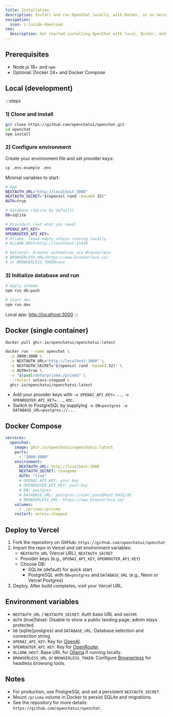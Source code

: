```yaml
---
title: Installation
description: Install and run OpenChat locally, with Docker, or on Vercel.
navigation:
  icon: i-lucide-download
seo:
  description: Get started installing OpenChat with local, Docker, and Vercel options.
---
```


## Prerequisites

- Node.js 18+ and `npm`
- Optional: Docker 24+ and Docker Compose

## Local (development)

:::steps
### 1) Clone and install

```bash [Terminal]
git clone https://github.com/openchatui/openchat.git
cd openchat
npm install
```

### 2) Configure environment

Create your environment file and set provider keys:

```bash [Terminal]
cp .env.example .env
```

Minimal variables to start:

```bash
# App
NEXTAUTH_URL="http://localhost:3000"
NEXTAUTH_SECRET="$(openssl rand -base64 32)"
AUTH=true

# Database (SQLite by default)
DB=sqlite

# Providers (set what you need)
OPENAI_API_KEY=
OPENROUTER_API_KEY=
# Ollama: leave empty unless running locally
# OLLAMA_HOST=http://localhost:11434

# Optional: browser automation via Browserless
# BROWSERLESS_URL=https://www.browserless.io/
# or BROWSERLESS_TOKEN=xxx
```

### 3) Initialize database and run

```bash [Terminal]
# Apply schema
npm run db:push

# Start dev
npm run dev
```

Local app: <http://localhost:3000>
:::

## Docker (single container)

```bash [Terminal]
docker pull ghcr.io/openchatui/openchatui:latest

docker run --name openchat \
  -p 3000:3000 \
  -e NEXTAUTH_URL="http://localhost:3000" \
  -e NEXTAUTH_SECRET="$(openssl rand -base64 32)" \
  -e AUTH=true \
  -v "$(pwd)/data/prisma:/prisma" \
  --restart unless-stopped \
  ghcr.io/openchatui/openchatui:latest
```

- Add your provider keys with `-e OPENAI_API_KEY=...`, `-e OPENROUTER_API_KEY=...`, etc.
- Switch to PostgreSQL by supplying `-e DB=postgres -e DATABASE_URL=postgres://...`

## Docker Compose

```yaml
services:
  openchat:
    image: ghcr.io/openchatui/openchatui:latest
    ports:
      - "3000:3000"
    environment:
      NEXTAUTH_URL: http://localhost:3000
      NEXTAUTH_SECRET: changeme
      AUTH: "true"
      # OPENAI_API_KEY: your-key
      # OPENROUTER_API_KEY: your-key
      # DB: postgres
      # DATABASE_URL: postgres://user:pass@host:5432/db
      # BROWSERLESS_URL: https://www.browserless.io/
    volumes:
      - ./prisma:/prisma
    restart: unless-stopped
```

## Deploy to Vercel

1. Fork the repository on GitHub: `https://github.com/openchatui/openchat`
2. Import the repo in Vercel and set environment variables:
   - `NEXTAUTH_URL` (Vercel URL), `NEXTAUTH_SECRET`
   - Provider keys (e.g., `OPENAI_API_KEY`, `OPENROUTER_API_KEY`)
   - Choose DB:
     - SQLite (default) for quick start
     - PostgreSQL with `DB=postgres` and `DATABASE_URL` (e.g., Neon or Vercel Postgres)
3. Deploy. After build completes, visit your Vercel URL.

## Environment variables

- `NEXTAUTH_URL` / `NEXTAUTH_SECRET`: Auth base URL and secret.
- `AUTH` (true|false): Disable to show a public landing page; admin stays protected.
- `DB` (sqlite|postgres) and `DATABASE_URL`: Database selection and connection string.
- `OPENAI_API_KEY`: Key for [OpenAI](https://openai.com/).
- `OPENROUTER_API_KEY`: Key for [OpenRouter](https://openrouter.ai/).
- `OLLAMA_HOST`: Base URL for [Ollama](https://ollama.com) if running locally.
- `BROWSERLESS_URL` or `BROWSERLESS_TOKEN`: Configure [Browserless](https://www.browserless.io/) for headless browsing tools.

## Notes

- For production, use PostgreSQL and set a persistent `NEXTAUTH_SECRET`.
- Mount `/prisma` volume in Docker to persist SQLite and migrations.
- See the repository for more details: `https://github.com/openchatui/openchat`.
